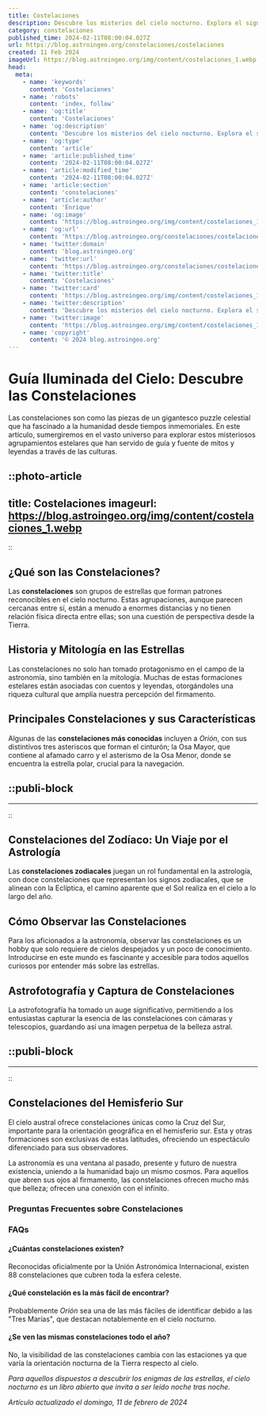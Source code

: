 ```yaml
---
title: Costelaciones
description: Descubre los misterios del cielo nocturno. Explora el significado y la historia de las constelaciones con guías claras y consejos prácticos.
category: constelaciones
published_time: 2024-02-11T08:00:04.027Z
url: https://blog.astroingeo.org/constelaciones/costelaciones
created: 11 Feb 2024
imageUrl: https://blog.astroingeo.org/img/content/costelaciones_1.webp
head:
  meta:
    - name: 'keywords'
      content: 'Costelaciones'
    - name: 'robots'
      content: 'index, follow'
    - name: 'og:title'
      content: 'Costelaciones'
    - name: 'og:description'
      content: 'Descubre los misterios del cielo nocturno. Explora el significado y la historia de las constelaciones con guías claras y consejos prácticos.'
    - name: 'og:type'
      content: 'article'
    - name: 'article:published_time'
      content: '2024-02-11T08:00:04.027Z'
    - name: 'article:modified_time'
      content: '2024-02-11T08:00:04.027Z'
    - name: 'article:section'
      content: 'constelaciones'
    - name: 'article:author'
      content: 'Enrique'
    - name: 'og:image'
      content: 'https://blog.astroingeo.org/img/content/costelaciones_1.webp'
    - name: 'og:url'
      content: 'https://blog.astroingeo.org/constelaciones/costelaciones'
    - name: 'twitter:domain'
      content: 'blog.astroingeo.org'
    - name: 'twitter:url'
      content: 'https://blog.astroingeo.org/constelaciones/costelaciones'
    - name: 'twitter:title'
      content: 'Costelaciones'
    - name: 'twitter:card'
      content: 'https://blog.astroingeo.org/img/content/costelaciones_1.webp'
    - name: 'twitter:description'
      content: 'Descubre los misterios del cielo nocturno. Explora el significado y la historia de las constelaciones con guías claras y consejos prácticos.'
    - name: 'twitter:image'
      content: 'https://blog.astroingeo.org/img/content/costelaciones_1.webp'
    - name: 'copyright'
      content: '© 2024 blog.astroingeo.org'
---
```

# Guía Iluminada del Cielo: Descubre las Constelaciones

Las constelaciones son como las piezas de un gigantesco puzzle celestial que ha fascinado a la humanidad desde tiempos inmemoriales. En este artículo, sumergiremos en el vasto universo para explorar estos misteriosos agrupamientos estelares que han servido de guía y fuente de mitos y leyendas a través de las culturas.


::photo-article
---
title: Costelaciones
imageurl: https://blog.astroingeo.org/img/content/costelaciones_1.webp
---
::


## ¿Qué son las Constelaciones?
Las **constelaciones** son grupos de estrellas que forman patrones reconocibles en el cielo nocturno. Estas agrupaciones, aunque parecen cercanas entre sí, están a menudo a enormes distancias y no tienen relación física directa entre ellas; son una cuestión de perspectiva desde la Tierra.

## Historia y Mitología en las Estrellas
Las constelaciones no solo han tomado protagonismo en el campo de la astronomía, sino también en la mitología. Muchas de estas formaciones estelares están asociadas con cuentos y leyendas, otorgándoles una riqueza cultural que amplía nuestra percepción del firmamento.

## Principales Constelaciones y sus Características
Algunas de las **constelaciones más conocidas** incluyen a *Orión*, con sus distintivos tres asteriscos que forman el cinturón; la Osa Mayor, que contiene al afamado carro y el asterismo de la Osa Menor, donde se encuentra la estrella polar, crucial para la navegación.


  ::publi-block
  ---
  ---
  ::
  
  
## Constelaciones del Zodíaco: Un Viaje por el Astrología
Las **constelaciones zodiacales** juegan un rol fundamental en la astrología, con doce constelaciones que representan los signos zodiacales, que se alinean con la Eclíptica, el camino aparente que el Sol realiza en el cielo a lo largo del año.

## Cómo Observar las Constelaciones
Para los aficionados a la astronomía, observar las constelaciones es un hobby que solo requiere de cielos despejados y un poco de conocimiento. Introducirse en este mundo es fascinante y accesible para todos aquellos curiosos por entender más sobre las estrellas.

## Astrofotografía y Captura de Constelaciones
La astrofotografía ha tomado un auge significativo, permitiendo a los entusiastas capturar la esencia de las constelaciones con cámaras y telescopios, guardando así una imagen perpetua de la belleza astral.


  ::publi-block
  ---
  ---
  ::
  
  
## Constelaciones del Hemisferio Sur
El cielo austral ofrece constelaciones únicas como la Cruz del Sur, importante para la orientación geográfica en el hemisferio sur. Esta y otras formaciones son exclusivas de estas latitudes, ofreciendo un espectáculo diferenciado para sus observadores.

La astronomía es una ventana al pasado, presente y futuro de nuestra existencia, uniendo a la humanidad bajo un mismo cosmos. Para aquellos que abren sus ojos al firmamento, las constelaciones ofrecen mucho más que belleza; ofrecen una conexión con el infinito.

### Preguntas Frecuentes sobre Constelaciones

### FAQs

#### ¿Cuántas constelaciones existen?
Reconocidas oficialmente por la Unión Astronómica Internacional, existen 88 constelaciones que cubren toda la esfera celeste.

#### ¿Qué constelación es la más fácil de encontrar?
Probablemente *Orión* sea una de las más fáciles de identificar debido a las "Tres Marías", que destacan notablemente en el cielo nocturno.

#### ¿Se ven las mismas constelaciones todo el año?
No, la visibilidad de las constelaciones cambia con las estaciones ya que varía la orientación nocturna de la Tierra respecto al cielo.

*Para aquellos dispuestos a descubrir los enigmas de las estrellas, el cielo nocturno es un libro abierto que invita a ser leído noche tras noche.*

_Artículo actualizado el domingo, 11 de febrero de 2024_